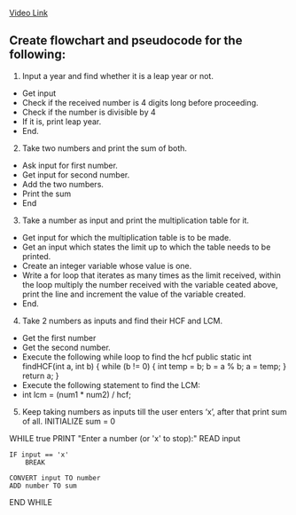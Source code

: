 [Video Link](https://youtu.be/lhELGQAV4gg)

## Create flowchart and pseudocode for the following:

1. Input a year and find whether it is a leap year or not.
- Get input
- Check if the received number is 4 digits long before proceeding.
- Check if the number is divisible by 4
- If it is, print leap year.
- End.

2. Take two numbers and print the sum of both.
- Ask input for first number.
- Get input for second number.
- Add the two numbers.
- Print the sum
- End

3. Take a number as input and print the multiplication table for it.
- Get input for which the multiplication table is to be made.
- Get an input which states the limit up to which the table needs to be printed.
- Create an integer variable whose value is one.
- Write a for loop that iterates as many times as the limit received, within the loop multiply the number received with the variable ceated above, print the line and increment the value of the variable created.
- End.

4. Take 2 numbers as inputs and find their HCF and LCM.
- Get the first number
- Get the second number.
- Execute the following while loop to find the hcf
  public static int findHCF(int a, int b) {
        while (b != 0) {
            int temp = b;
            b = a % b;
            a = temp;
        }
        return a;
    }
- Execute the following statement to find the LCM:
- int lcm = (num1 * num2) / hcf;

5. Keep taking numbers as inputs till the user enters ‘x’, after that print sum of all.
INITIALIZE sum = 0

WHILE true
    PRINT "Enter a number (or 'x' to stop):"
    READ input

    IF input == 'x'
        BREAK

    CONVERT input TO number
    ADD number TO sum

END WHILE